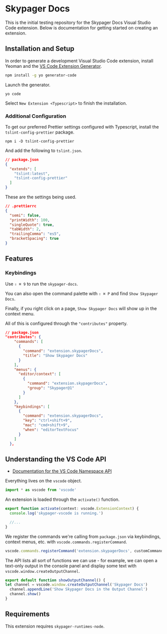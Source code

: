 # Skypager Docs

This is the initial testing repository for the Skypager Docs Visual Studio Code extension. Below is documentation for getting started on creating an extension.

## Installation and Setup

In order to generate a development Visual Studio Code extension, install Yeoman and the [VS Code Extension Generator](https://github.com/Microsoft/vscode-generator-code).

```bash
npm install -g yo generator-code
```

Launch the generator.

```
yo code
```

Select `New Extension <Typescript>` to finish the installation.

### Additional Configuration

To get our preferred Prettier settings configured with Typescript, install the `tslint-config-prettier` package.

```
npm i -D tslint-config-prettier
```

And add the following to `tslint.json`.

```json
// package.json
{
  "extends": [
    "tslint:latest",
    "tslint-config-prettier"
  ]
}
```

These are the settings being used.

```json
// .prettierrc
{
  "semi": false,
  "printWidth": 100,
  "singleQuote": true,
  "tabWidth": 2,
  "trailingComma": "es5",
  "bracketSpacing": true
}
```

## Features

### Keybindings

Use `⇧ ⌘ 9` to run the `skypager-docs`.

You can also open the command palette with `⇧ ⌘ P` and find `Show Skypager Docs`.

Finally, if you right click on a page, `Show Skypager Docs` will show up in the context menu.

All of this is configured through the `"contributes"` property.

```json
// package.json
"contributes": {
    "commands": [
      {
        "command": "extension.skypagerDocs",
        "title": "Show Skypager Docs"
      }
    ],
    "menus": {
      "editor/context": [
        {
          "command": "extension.skypagerDocs",
          "group": "Skypager@1"
        }
      ]
    },
    "keybindings": [
      {
        "command": "extension.skypagerDocs",
        "key": "ctrl+shift+9",
        "mac": "cmd+shift+9",
        "when": "editorTextFocus"
      }
    ]
  },
```

## Understanding the VS Code API

- [Documentation for the VS Code Namespace API](https://code.visualstudio.com/docs/extensionAPI/vscode-api)

Everything lives on the `vscode` object.

```typescript
import * as vscode from 'vscode'
```

An extension is loaded through the `activate()` function.

```typescript
export function activate(context: vscode.ExtensionContext) {
  console.log('skypager-vscode is running.')

  //...
}
```

We register the commands we're calling from `package.json` via keybindings, context menus, etc. with `vscode.commands.registerCommand`.

```typescript
vscode.commands.registerCommand('extension.skypagerDocs', customCommandFunction)
```

The API lists all sort of functions we can use - for example, we can open a text-only output in the console panel and display some text with `vscode.window.createOutputChannel`.

```typescript
export default function showOutputChannel() {
let channel = vscode.window.createOutputChannel('Skypager Docs')
  channel.appendLine('Show Skypager Docs in the Output Channel')
  channel.show()
}
```

## Requirements

This extension requires `skypager-runtimes-node`.